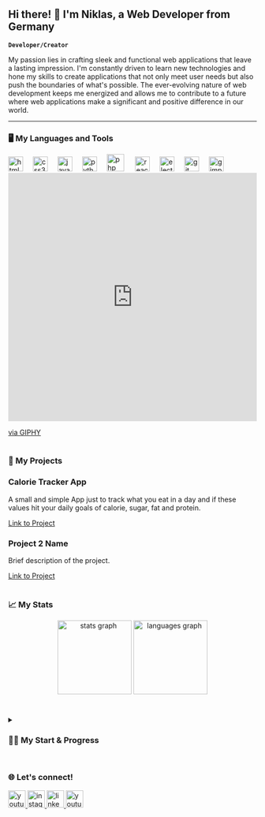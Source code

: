 <h2 align="left">Hi there! 👋 I'm Niklas, a Web Developer from Germany</h2>

<p dir="auto"><strong><code>Developer/Creator</code></strong></p>

<p align="left">My passion lies in crafting sleek and functional web applications that leave a lasting impression. I'm constantly driven to learn new technologies and hone my skills to create applications that not only meet user needs but also push the boundaries of what's possible. The ever-evolving nature of web development keeps me energized and allows me to contribute to a future where web applications make a significant and positive difference in our world.</p>

<hr>

### 🖥️ My Languages and Tools


<div align="left">
  <img src="https://cdn.jsdelivr.net/gh/devicons/devicon/icons/html5/html5-original.svg" height="30" alt="html5 logo"  />
  <img width="12" />
  <img src="https://cdn.jsdelivr.net/gh/devicons/devicon/icons/css3/css3-original.svg" height="30" alt="css3 logo"  />
  <img width="12" />
  <img src="https://cdn.jsdelivr.net/gh/devicons/devicon/icons/javascript/javascript-original.svg" height="30" alt="javascript logo"  />
  <img width="12" />
  <img src="https://cdn.jsdelivr.net/gh/devicons/devicon/icons/python/python-original.svg" height="30" alt="python logo"  />
  <img width="12" />
  <img src="https://cdn.jsdelivr.net/gh/devicons/devicon@latest/icons/php/php-original.svg" height="35" alt="php logo" />  
  <img width="15" />
  <img src="https://cdn.jsdelivr.net/gh/devicons/devicon/icons/react/react-original.svg" height="30" alt="react logo"  />
  <img width="12" />
  <img src="https://cdn.jsdelivr.net/gh/devicons/devicon@latest/icons/electron/electron-original.svg" height="30" alt="electron logo" />
  <img width="12" />
  <img src="https://cdn.jsdelivr.net/gh/devicons/devicon@latest/icons/git/git-original.svg" height="30" alt="git logo" />
  <img width="12" />
  <img src="https://cdn.jsdelivr.net/gh/devicons/devicon@latest/icons/gimp/gimp-original.svg" height="30" alt="gimp logo" />
</div>

<div style="width:100%;height:0;padding-bottom:100%;position:relative;"><iframe src="https://giphy.com/embed/u2pmTWUi0MXjyrMaVj" width="100%" height="100%" style="position:absolute" frameBorder="0" class="giphy-embed" allowFullScreen></iframe></div><p><a href="https://giphy.com/gifs/CapgeminiIndia-coding-techchallenge2020-techchallenge-u2pmTWUi0MXjyrMaVj">via GIPHY</a></p>

#

 ### ‍📁 My Projects
  <div class="project-card">
  <h3>Calorie Tracker App</h3>
  <p>A small and simple App just to track what you eat in a day and if these values hit your daily goals of calorie, sugar, fat and protein.</p>
  <a href="https://yourapplication.com">Link to Project</a>
</div>

<div class="project-card">
  <h3>Project 2 Name</h3>
  <p>Brief description of the project.</p>
  <a href="https://yourapplication.com">Link to Project</a>
</div>



  #

### 📈 My Stats
<div align="center">
  <img src="https://github-readme-stats.vercel.app/api?username=niklasT201&hide_title=false&hide_rank=false&show_icons=true&include_all_commits=true&count_private=true&disable_animations=false&theme=dracula&locale=en&hide_border=false" height="150" alt="stats graph"  />
  <img src="https://github-readme-stats.vercel.app/api/top-langs?username=niklasT201&locale=en&hide_title=false&layout=compact&card_width=320&langs_count=5&theme=dracula&hide_border=false" height="150" alt="languages graph"  />
</div>

#

<details>
 <summary><h3>👨‍💻 My Start & Progress</h3></summary>
   My journey began with a formal apprenticeship program in Information Technology, known as an "Ausbildung zum Informationstechnischen Assistenten" (German for Ausbildung as Information Technology Assistant). This provided a solid foundation in the technical aspects of IT.

Even outside of programming sessions, my mind buzzes with potential solutions to coding challenges.  There's a real burning passion for it – it's more than just a hobby!

My initial foray into programming was with Visual Basic, and it quickly propelled me towards the exciting world of web development.  I wasn't satisfied with just building websites – I craved a bigger challenge. That's when I set my sights on creating a website that could also function as a mobile app.  This ambitious project allowed me to push my boundaries, applying my knowledge and gaining invaluable experience in the ever-evolving field of web development.

In addition to web development, I've also been exploring the fascinating world of AI, particularly its application in voice cloning. This foray into a different area of technology demonstrates my curiosity and desire to keep learning and expanding my skillset.

The future of web development is brimming with possibilities, and I'm eager to be a part of it. My list of project ideas keeps growing, with everything from innovative web applications to user-friendly mobile interfaces on my mind.  I can't wait to dive into new technologies, overcome challenges, and keep pushing the boundaries of what's possible. The fire for programming burns bright, and I'm excited to see what I can create next!

</details>

#


### 🌐 Let's connect!

<div align="left">
  <a href="https://www.youtube.com/channel/UCdWbckH4tWVfuqyt7KUWg6A">  
    <img src="https://img.shields.io/static/v1?message=Youtube&logo=youtube&label=&color=FF0000&logoColor=white&labelColor=&style=for-the-badge" height="35" alt="youtube logo" />
  </a>
  <a href="https://www.instagram.com/n21_s01/">
    <img src="https://img.shields.io/static/v1?message=Instagram&logo=instagram&label=&color=E4405F&logoColor=white&labelColor=&style=for-the-badge" height="35" alt="instagram logo" />
  </a>
  <a href="https://www.linkedin.com/in/niklas-stadie-a04517266/">    
    <img src="https://img.shields.io/static/v1?message=LinkedIn&logo=linkedin&label=&color=0077B5&logoColor=white&labelColor=&style=for-the-badge" height="35" alt="linkedin logo" />
  </a>
   <a href="https://www.xing.com/profile/Niklas_Stadie">  
    <img src="https://img.shields.io/badge/Xing-lightgreen?style=for-the-badge&logo=xing&logoColor=white&color=lightgreen&cacheSeconds=3600" height="35" alt="youtube logo" />
  </a>
</div>


<br clear="both">
